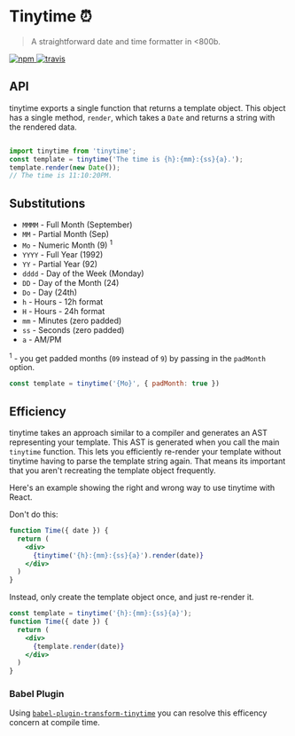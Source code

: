 
# Tinytime ⏰
> A straightforward date and time formatter in <800b.

<a href="https://www.npmjs.org/package/tinytime">
    <img src="https://img.shields.io/npm/v/tinytime.svg?style=flat" alt="npm">
  </a> <a href="https://travis-ci.org/aweary/tinytime">
  <img src="https://travis-ci.org/aweary/tinytime.svg?branch=master" alt="travis"></a>

## API

tinytime exports a single function that returns a template object. This object has a single method, `render`, which
takes a `Date` and returns a string with the rendered data.

```js

import tinytime from 'tinytime';
const template = tinytime('The time is {h}:{mm}:{ss}{a}.');
template.render(new Date());
// The time is 11:10:20PM.
```

## Substitutions

 * `MMMM` - Full Month (September)
 * `MM` - Partial Month (Sep)
 * `Mo` - Numeric Month (9) <sup>1</sup>
 * `YYYY` - Full Year (1992)
 * `YY` - Partial Year (92)
 * `dddd` - Day of the Week (Monday)
 * `DD` - Day of the Month (24)
 * `Do` - Day (24th)
 * `h` - Hours - 12h format
 * `H` - Hours - 24h format
 * `mm` - Minutes (zero padded)
 * `ss` - Seconds (zero padded)
 * `a` - AM/PM
 
 <sup>1</sup> - you get padded months (`09` instead of `9`) by passing in the `padMonth` option.
 
 ```js
 const template = tinytime('{Mo}', { padMonth: true })
 ```


## Efficiency

tinytime takes an approach similar to a compiler and generates an AST representing your template. This AST is generated when
you call the main `tinytime` function. This lets you efficiently re-render your template without tinytime having to parse the
template string again. That means its important that you aren't recreating the template object frequently.

Here's an example showing the right and wrong way to use tinytime with React.

Don't do this:

```jsx
function Time({ date }) {
  return (
    <div>
      {tinytime('{h}:{mm}:{ss}{a}').render(date)}
    </div>
  )
}
```

Instead, only create the template object once, and just re-render it.

```jsx
const template = tinytime('{h}:{mm}:{ss}{a}');
function Time({ date }) {
  return (
    <div>
      {template.render(date)}
    </div>
  )
}
```

### Babel Plugin

Using [`babel-plugin-transform-tinytime`](http://npm.im/babel-plugin-transform-tinytime) you can resolve this efficency concern at compile time. 
